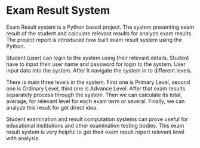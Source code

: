# Exam Result System

Exam Result system is a Python based project. The system presenting exam result of the student and calculate relevant results for analyze exam results. The project report is introduced how built exam result system using the Python.

Student (user) can login to the system using their relevant details. Student have to input their user name and password for login to the system. User input data into the system. After It navigate the system in to different levels.

There is main three levels in the system. First one is Primary Level, second one is Ordinary Level, third one is Advance Level.
After that exam results separately process through the system. Then we can calculate its total, average, for relevant level for each exam term or several. Finally, we can analyze this result for get direct idea.

Student examination and result computation systems can prove useful for educational institutions and other examination testing bodies. This exam result system is very helpful to get their exam result report relevant level with analysis.
 




